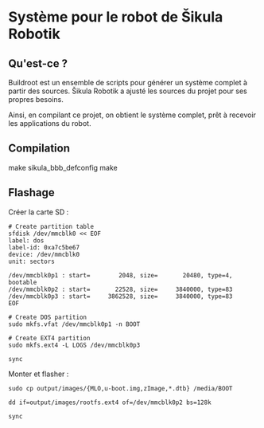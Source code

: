 Système pour le robot de Šikula Robotik
=======================================

Qu'est-ce ?
-----------

Buildroot est un ensemble de scripts pour générer un système complet à partir des sources.
Šikula Robotik a ajusté les sources du projet pour ses propres besoins.

Ainsi, en compilant ce projet, on obtient le système complet, prêt à recevoir les applications du robot.

Compilation
-----------

make sikula_bbb_defconfig
make

Flashage
--------

Créer la carte SD :

    # Create partition table
    sfdisk /dev/mmcblk0 << EOF
    label: dos
    label-id: 0xa7c5be67
    device: /dev/mmcblk0
    unit: sectors
    
    /dev/mmcblk0p1 : start=        2048, size=       20480, type=4, bootable
    /dev/mmcblk0p2 : start=       22528, size=     3840000, type=83
    /dev/mmcblk0p3 : start=     3862528, size=     3840000, type=83
    EOF
    
    # Create DOS partition
    sudo mkfs.vfat /dev/mmcblk0p1 -n BOOT

    # Create EXT4 partition
    sudo mkfs.ext4 -L LOGS /dev/mmcblk0p3

    sync

Monter et flasher :

    sudo cp output/images/{MLO,u-boot.img,zImage,*.dtb} /media/BOOT
    
    dd if=output/images/rootfs.ext4 of=/dev/mmcblk0p2 bs=128k

    sync
